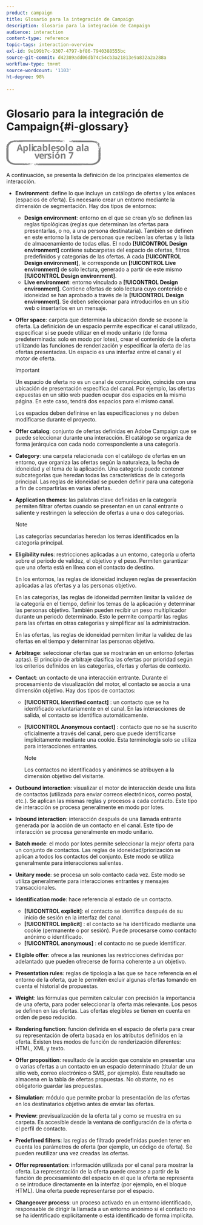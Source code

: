 ```yaml
---
product: campaign
title: Glosario para la integración de Campaign
description: Glosario para la integración de Campaign
audience: interaction
content-type: reference
topic-tags: interaction-overview
exl-id: 9e199b7c-9307-4797-bf86-7940388555bc
source-git-commit: d42389add06db74c54cb3a21813e9a832a2a288a
workflow-type: tm+mt
source-wordcount: '1103'
ht-degree: 98%

---
```


# Glosario para la integración de Campaign{#i-glossary}

![](../../assets/v7-only.svg)

A continuación, se presenta la definición de los principales elementos de interacción.

* **Environment**: define lo que incluye un catálogo de ofertas y los enlaces (espacios de oferta). Es necesario crear un entorno mediante la dimensión de segmentación. Hay dos tipos de entornos:

   * **Design environment**: entorno en el que se crean y/o se definen las reglas tipológicas (reglas que determinan las ofertas para presentarlas, o no, a una persona destinataria). También se definen en este entorno la lista de personas que reciben las ofertas y la lista de almacenamiento de todas ellas. El nodo **[!UICONTROL Design environment]** contiene subcarpetas del espacio de ofertas, filtros predefinidos y categorías de las ofertas. A cada **[!UICONTROL Design environment]**, le corresponde un **[!UICONTROL Live environment]** de solo lectura, generado a partir de este mismo **[!UICONTROL Design environment]**.
   * **Live environment**: entorno vinculado a **[!UICONTROL Design environment]**. Contiene ofertas de solo lectura cuyo contenido e idoneidad se han aprobado a través de la **[!UICONTROL Design environment]**. Se deben seleccionar para introducirlos en un sitio web o insertarlos en un mensaje.

* **Offer space**: carpeta que determina la ubicación donde se expone la oferta. La definición de un espacio permite especificar el canal utilizado, especificar si se puede utilizar en el modo unitario (de forma predeterminada: solo en modo por lotes), crear el contenido de la oferta utilizando las funciones de renderización y especificar la oferta de las ofertas presentadas. Un espacio es una interfaz entre el canal y el motor de oferta.

   >[!IMPORTANT]
   >
   >Un espacio de oferta no es un canal de comunicación, coincide con una ubicación de presentación específica del canal. Por ejemplo, las ofertas expuestas en un sitio web pueden ocupar dos espacios en la misma página. En este caso, tendrá dos espacios para el mismo canal.
   >
   >Los espacios deben definirse en las especificaciones y no deben modificarse durante el proyecto.

* **Offer catalog**: conjunto de ofertas definidas en Adobe Campaign que se puede seleccionar durante una interacción. El catálogo se organiza de forma jerárquica con cada nodo correspondiente a una categoría.
* **Category**: una carpeta relacionada con el catálogo de ofertas en un entorno, que organiza las ofertas según la naturaleza, la fecha de idoneidad y el tema de la aplicación. Una categoría puede contener subcategorías que heredan todas las características de la categoría principal. Las reglas de idoneidad se pueden definir para una categoría a fin de compartirlas en varias ofertas.
* **Application themes**: las palabras clave definidas en la categoría permiten filtrar ofertas cuando se presentan en un canal entrante o saliente y restringen la selección de ofertas a una o dos categorías.

   >[!NOTE]
   >
   >Las categorías secundarias heredan los temas identificados en la categoría principal.

* **Eligibility rules**: restricciones aplicadas a un entorno, categoría u oferta sobre el periodo de validez, el objetivo y el peso. Permiten garantizar que una oferta está en línea con el contacto de destino.

   En los entornos, las reglas de idoneidad incluyen reglas de presentación aplicadas a las ofertas y a las personas objetivo.

   En las categorías, las reglas de idoneidad permiten limitar la validez de la categoría en el tiempo, definir los temas de la aplicación y determinar las personas objetivo. También pueden recibir un peso multiplicador durante un periodo determinado. Esto le permite compartir las reglas para las ofertas en otras categorías y simplificar así la administración.

   En las ofertas, las reglas de idoneidad permiten limitar la validez de las ofertas en el tiempo y determinar las personas objetivo.

* **Arbitrage**: seleccionar ofertas que se mostrarán en un entorno (ofertas aptas). El principio de arbitraje clasifica las ofertas por prioridad según los criterios definidos en las categorías, ofertas y ofertas de contexto.
* **Contact**: un contacto de una interacción entrante. Durante el procesamiento de visualización del motor, el contacto se asocia a una dimensión objetivo. Hay dos tipos de contactos:

   * **[!UICONTROL Identified contact]** : un contacto que se ha identificado voluntariamente en el canal. En las interacciones de salida, el contacto se identifica automáticamente.
   * **[!UICONTROL Anonymous contact]** : contacto que no se ha suscrito oficialmente a través del canal, pero que puede identificarse implícitamente mediante una cookie. Esta terminología solo se utiliza para interacciones entrantes.

      >[!NOTE]
      >
      >Los contactos no identificados y anónimos se atribuyen a la dimensión objetivo del visitante.

* **Outbound interaction**: visualizar el motor de interacción desde una lista de contactos (utilizada para enviar correos electrónicos, correo postal, etc.). Se aplican las mismas reglas y procesos a cada contacto. Este tipo de interacción se procesa generalmente en modo por lotes.
* **Inbound interaction**: interacción después de una llamada entrante generada por la acción de un contacto en el canal. Este tipo de interacción se procesa generalmente en modo unitario.
* **Batch mode**: el modo por lotes permite seleccionar la mejor oferta para un conjunto de contactos. Las reglas de idoneidad/priorización se aplican a todos los contactos del conjunto. Este modo se utiliza generalmente para interacciones salientes.
* **Unitary mode**: se procesa un solo contacto cada vez. Este modo se utiliza generalmente para interacciones entrantes y mensajes transaccionales.
* **Identification mode**: hace referencia al estado de un contacto.

   * **[!UICONTROL explicit]**: el contacto se identifica después de su inicio de sesión en la interfaz del canal.
   * **[!UICONTROL implicit]** : el contacto se ha identificado mediante una cookie (permanente o por sesión). Puede procesarse como contacto anónimo o identificado.
   * **[!UICONTROL anonymous]** : el contacto no se puede identificar.

* **Eligible offer**: ofrece a las reuniones las restricciones definidas por adelantado que pueden ofrecerse de forma coherente a un objetivo.
* **Presentation rules**: reglas de tipología a las que se hace referencia en el entorno de la oferta, que le permiten excluir algunas ofertas tomando en cuenta el historial de propuestas.
* **Weight**: las fórmulas que permiten calcular con precisión la importancia de una oferta, para poder seleccionar la oferta más relevante. Los pesos se definen en las ofertas. Las ofertas elegibles se tienen en cuenta en orden de peso reducido.
* **Rendering function**: función definida en el espacio de oferta para crear su representación de oferta basada en los atributos definidos en la oferta. Existen tres modos de función de renderización diferentes: HTML, XML y texto.
* **Offer proposition**: resultado de la acción que consiste en presentar una o varias ofertas a un contacto en un espacio determinado (titular de un sitio web, correo electrónico o SMS, por ejemplo). Este resultado se almacena en la tabla de ofertas propuestas. No obstante, no es obligatorio guardar las propuestas.
* **Simulation**: módulo que permite probar la presentación de las ofertas en los destinatarios objetivo antes de enviar las ofertas.
* **Preview**: previsualización de la oferta tal y como se muestra en su carpeta. Es accesible desde la ventana de configuración de la oferta o el perfil de contacto.
* **Predefined filters**: las reglas de filtrado predefinidas pueden tener en cuenta los parámetros de oferta (por ejemplo, un código de oferta). Se pueden reutilizar una vez creadas las ofertas.
* **Offer representation**: información utilizada por el canal para mostrar la oferta. La representación de la oferta puede crearse a partir de la función de procesamiento del espacio en el que la oferta se representa o se introduce directamente en la interfaz (por ejemplo, en el bloque HTML). Una oferta puede representarse por el espacio.
* **Changeover process**: un proceso activado en un entorno identificado, responsable de dirigir la llamada a un entorno anónimo si el contacto no se ha identificado explícitamente o está identificado de forma implícita.
